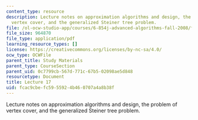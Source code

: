 ```yaml
---
content_type: resource
description: Lecture notes on approximation algorithms and design, the problem of
  vertex cover, and the generalized Steiner tree problem.
file: /ol-ocw-studio-app/courses/6-854j-advanced-algorithms-fall-2008/fcac9cbefc5955924b460707a4a8b38f_lect11_19.pdf
file_size: 964870
file_type: application/pdf
learning_resource_types: []
license: https://creativecommons.org/licenses/by-nc-sa/4.0/
ocw_type: OCWFile
parent_title: Study Materials
parent_type: CourseSection
parent_uid: 0c7799cb-567d-771c-67b5-02098ae5d848
resourcetype: Document
title: Lecture 17
uid: fcac9cbe-fc59-5592-4b46-0707a4a8b38f
---
```

Lecture notes on approximation algorithms and design, the problem of vertex cover, and the generalized Steiner tree problem.